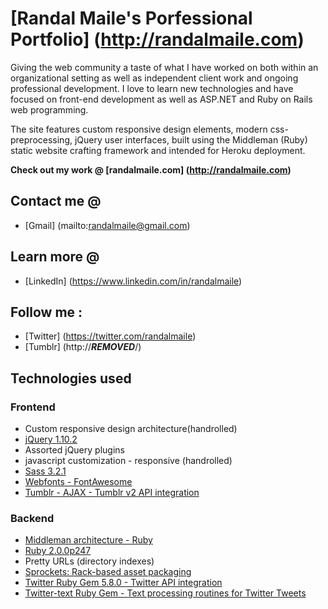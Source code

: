 # [Randal Maile's Porfessional Portfolio] (http://randalmaile.com)

Giving the web community a taste of what I have worked on both within an organizational setting as well as independent client work and ongoing professional development.  I love to learn new technologies and have focused on front-end development as well as ASP.NET and Ruby on Rails web programming.

The site features custom responsive design elements, modern css-preprocessing, jQuery user interfaces, built using the Middleman (Ruby) static website crafting framework and intended for Heroku deployment.

**Check out my work @ [randalmaile.com] (http://randalmaile.com)**

## Contact me @
 - [Gmail] (mailto:randalmaile@gmail.com)

## Learn more @
 - [LinkedIn] (https://www.linkedin.com/in/randalmaile)

## Follow me :
 - [Twitter] (https://twitter.com/randalmaile)
 - [Tumblr] (http://***REMOVED***/)

## Technologies used

### Frontend

 - Custom responsive design architecture(handrolled)
 - [jQuery 1.10.2](http://jquery.com/)
 - Assorted jQuery plugins
 - javascript customization - responsive (handrolled)
 - [Sass 3.2.1](http://sass-lang.com/)
 - [Webfonts - FontAwesome](http://fortawesome.github.io/Font-Awesome/)
 - [Tumblr - AJAX - Tumblr v2 API integration](https://github.com/matthewbuchanan/tumblr-kit)

### Backend
 - [Middleman architecture - Ruby](http://middlemanapp.com/)
 - [Ruby 2.0.0p247](http://www.ruby-lang.org/en/)
 - Pretty URLs (directory indexes)
 - [Sprockets: Rack-based asset packaging](https://github.com/sstephenson/sprockets)
 - [Twitter Ruby Gem 5.8.0 - Twitter API integration](https://github.com/sferik/twitter)
 - [Twitter-text Ruby Gem - Text processing routines for Twitter Tweets](https://github.com/twitter/twitter-text-rb)
